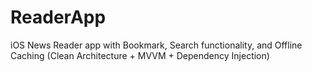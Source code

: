 # ReaderApp
iOS News Reader app with Bookmark, Search functionality, and Offline Caching (Clean Architecture + MVVM + Dependency Injection)
